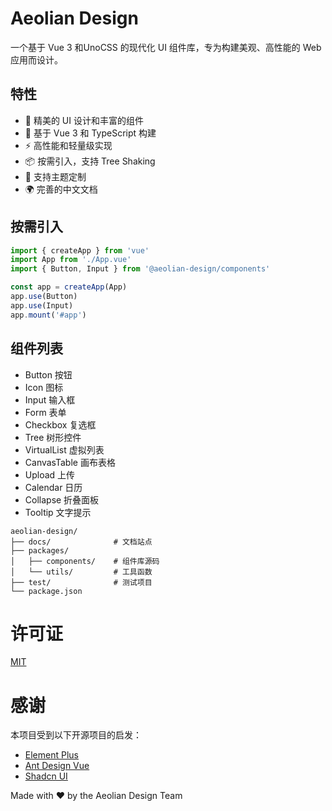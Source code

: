 # Aeolian Design

一个基于 Vue 3 和UnoCSS 的现代化 UI 组件库，专为构建美观、高性能的 Web 应用而设计。

## 特性

- 🌈 精美的 UI 设计和丰富的组件
- 🚀 基于 Vue 3 和 TypeScript 构建
- ⚡ 高性能和轻量级实现
- 📦 按需引入，支持 Tree Shaking
- 🎨 支持主题定制
- 🌍 完善的中文文档

## 按需引入

```ts
import { createApp } from 'vue'
import App from './App.vue'
import { Button, Input } from '@aeolian-design/components'

const app = createApp(App)
app.use(Button)
app.use(Input)
app.mount('#app')
```

## 组件列表
- Button 按钮
- Icon 图标
- Input 输入框
- Form 表单
- Checkbox 复选框
- Tree 树形控件
- VirtualList 虚拟列表
- CanvasTable 画布表格
- Upload 上传
- Calendar 日历
- Collapse 折叠面板
- Tooltip 文字提示


```
aeolian-design/
├── docs/              # 文档站点
├── packages/
│   ├── components/    # 组件库源码
│   └── utils/         # 工具函数
├── test/              # 测试项目
└── package.json
```


# 许可证
[MIT](LICENSE.txt)

# 感谢
本项目受到以下开源项目的启发：

- [Element Plus](https://element-plus.org/zh-CN/)
- [Ant Design Vue](https://www.antdv.com/docs/vue/introduce-cn)
- [Shadcn UI](https://ui.shadcn.com/)

Made with ❤️ by the Aeolian Design Team